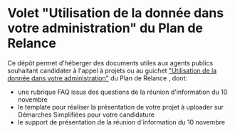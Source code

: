 # Volet "Utilisation de la donnée dans votre administration" du Plan de Relance 


Ce dépôt permet d'héberger des documents utiles aux agents publics souhaitant candidater à l'appel à projets ou au guichet ["Utilisation de la donnée dans votre administration"](https://france-relance.transformation.gouv.fr/96c0-developper-lutilisation-de-la-donnee-dans-vot) du Plan de Relance , dont: 
- une rubrique FAQ issus des questions de la réunion d'information du 10 novembre
- le template pour réaliser la présentation de votre projet à uploader sur Démarches Simplifiées pour votre candidature
- le support de présentation de la réunion d'information du 10 novembre